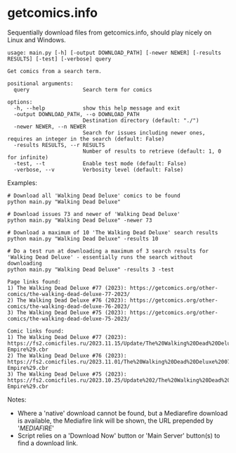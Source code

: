 # getcomics.info
Sequentially download files from getcomics.info, should play nicely on Linux and Windows.

```
usage: main.py [-h] [-output DOWNLOAD_PATH] [-newer NEWER] [-results RESULTS] [-test] [-verbose] query

Get comics from a search term.

positional arguments:
  query                 Search term for comics

options:
  -h, --help            show this help message and exit
  -output DOWNLOAD_PATH, --o DOWNLOAD_PATH
                        Destination directory (default: "./")
  -newer NEWER, --n NEWER
                        Search for issues including newer ones, requires an integer in the search (default: False)
  -results RESULTS, --r RESULTS
                        Number of results to retrieve (default: 1, 0 for infinite)
  -test, --t            Enable test mode (default: False)
  -verbose, --v         Verbosity level (default: False)
```

Examples:
```
# Download all 'Walking Dead Deluxe' comics to be found
python main.py "Walking Dead Deluxe"
```

```
# Download issues 73 and newer of 'Walking Dead Deluxe'
python main.py "Walking Dead Deluxe" -newer 73
```

```
# Download a maximum of 10 'The Walking Dead Deluxe' search results
python main.py "Walking Dead Deluxe" -results 10
```

```
# Do a test run at downloading a maximum of 3 search results for 'Walking Dead Deluxe' - essentially runs the search without downloading
python main.py "Walking Dead Deluxe" -results 3 -test                                                              

Page links found:
1) The Walking Dead Deluxe #77 (2023): https://getcomics.org/other-comics/the-walking-dead-deluxe-77-2023/
2) The Walking Dead Deluxe #76 (2023): https://getcomics.org/other-comics/the-walking-dead-deluxe-76-2023/
3) The Walking Dead Deluxe #75 (2023): https://getcomics.org/other-comics/the-walking-dead-deluxe-75-2023/

Comic links found:
1) The Walking Dead Deluxe #77 (2023): https://fs2.comicfiles.ru/2023.11.15/Update/The%20Walking%20Dead%20Deluxe%20077%20%282023%29%20%28Digital%29%20%28Li%27l-Empire%29.cbr
2) The Walking Dead Deluxe #76 (2023): https://fs2.comicfiles.ru/2023.11.01/The%20Walking%20Dead%20Deluxe%20076%20%282023%29%20%28Digital%29%20%28Li_l-Empire%29.cbr
3) The Walking Dead Deluxe #75 (2023): https://fs2.comicfiles.ru/2023.10.25/Update%202/The%20Walking%20Dead%20Deluxe%20075%20%282023%29%20%28Digital%29%20%28%20Li%27l-Empire%29.cbr
```

Notes:
- Where a 'native' download cannot be found, but a Mediarefire download is available, the Mediafire link will be shown, the URL prepended by '_MEDIAFIRE_'
- Script relies on a 'Download Now' button or 'Main Server' button(s) to find a download link.
